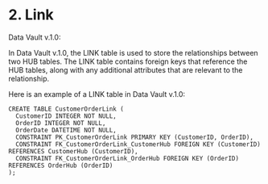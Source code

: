 # 2. Link

Data Vault v.1.0:

In Data Vault v.1.0, the LINK table is used to store the relationships between two HUB tables. The LINK table contains foreign keys that reference the HUB tables, along with any additional attributes that are relevant to the relationship.

Here is an example of a LINK table in Data Vault v.1.0:

```
CREATE TABLE CustomerOrderLink (
  CustomerID INTEGER NOT NULL,
  OrderID INTEGER NOT NULL,
  OrderDate DATETIME NOT NULL,
  CONSTRAINT PK_CustomerOrderLink PRIMARY KEY (CustomerID, OrderID),
  CONSTRAINT FK_CustomerOrderLink_CustomerHub FOREIGN KEY (CustomerID) REFERENCES CustomerHub (CustomerID),
  CONSTRAINT FK_CustomerOrderLink_OrderHub FOREIGN KEY (OrderID) REFERENCES OrderHub (OrderID)
);

```
